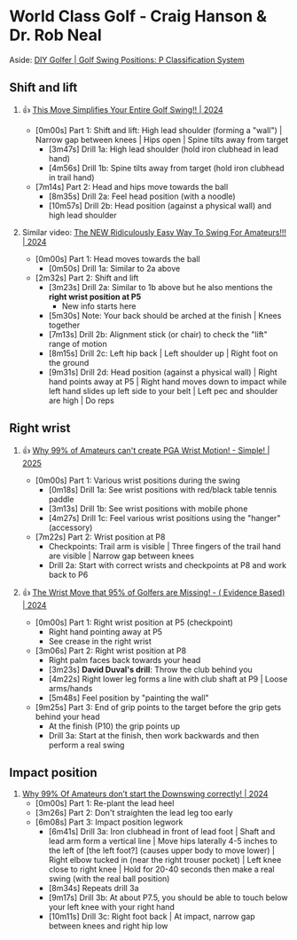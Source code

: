 # World Class Golf - Craig Hanson & Dr. Rob Neal

Aside: [DIY Golfer | Golf Swing Positions: P Classification System](https://www.thediygolfer.com/swing-positions)


## Shift and lift

1. :thumbsup: [This Move Simplifies Your Entire Golf Swing!! | 2024](https://www.youtube.com/watch?v=D5lxLPrpN4k)
   - [0m00s] Part 1: Shift and lift: High lead shoulder (forming a "wall") | Narrow gap between knees |
     Hips open | Spine tilts away from target
     * [3m47s] Drill 1a: High lead shoulder (hold iron clubhead in lead hand)
     * [4m56s] Drill 1b: Spine tilts away from target (hold iron clubhead in trail hand)
   - [7m14s] Part 2: Head and hips move towards the ball
     * [8m35s] Drill 2a: Feel head position (with a noodle)
     * [10m57s] Drill 2b: Head position (against a physical wall) and high lead shoulder

1. Similar video: [The NEW Ridiculously Easy Way To Swing For Amateurs!!! | 2024](https://www.youtube.com/watch?v=XMIG-3NjHXI)
   - [0m00s] Part 1: Head moves towards the ball
     * [0m50s] Drill 1a: Similar to 2a above
   - [2m32s] Part 2: Shift and lift
     * [3m23s] Drill 2a: Similar to 1b above but he also mentions the **right wrist position at P5**
       + New info starts here
     * [5m30s] Note: Your back should be arched at the finish | Knees together
     * [7m13s] Drill 2b: Alignment stick (or chair) to check the "lift" range of motion
     * [8m15s] Drill 2c: Left hip back | Left shoulder up | Right foot on the ground
     * [9m31s] Drill 2d: Head position (against a physical wall) | Right hand points away at P5 |
       Right hand moves down to impact while left hand slides up left side to your belt |
       Left pec and shoulder are high | Do reps


## Right wrist

1. :thumbsup: [Why 99% of Amateurs can't create PGA Wrist Motion! - Simple! | 2025](https://www.youtube.com/watch?v=9nEo7DE_TSA)
   - [0m00s] Part 1: Various wrist positions during the swing
     * [0m18s] Drill 1a: See wrist positions with red/black table tennis paddle
     * [3m13s] Drill 1b: See wrist positions with mobile phone
     * [4m27s] Drill 1c: Feel various wrist positions using the "hanger" (accessory)
   - [7m22s] Part 2: Wrist position at P8
     * Checkpoints: Trail arm is visible | Three fingers of the trail hand are visible | Narrow gap between knees
     * Drill 2a: Start with correct wrists and checkpoints at P8 and work back to P6

1. :thumbsup: [The Wrist Move that 95% of Golfers are Missing! - ( Evidence Based) | 2024](https://www.youtube.com/watch?v=ivxo55uWKFY)
   - [0m00s] Part 1: Right wrist position at P5 (checkpoint)
     * Right hand pointing away at P5
     * See crease in the right wrist
   - [3m06s] Part 2: Right wrist position at P8
     * Right palm faces back towards your head
     * [3m23s] **David Duval's drill**: Throw the club behind you
     * [4m22s] Right lower leg forms a line with club shaft at P9 | Loose arms/hands
     * [5m48s] Feel position by "painting the wall"
   - [9m25s] Part 3: End of grip points to the target before the grip gets behind your head
     * At the finish (P10) the grip points up
     * Drill 3a: Start at the finish, then work backwards and then perform a real swing


## Impact position

1. [Why 99% Of Amateurs don’t start the Downswing correctly! | 2024](https://www.youtube.com/watch?v=KSEyIaS3GBQ)
   - [0m00s] Part 1: Re-plant the lead heel
   - [3m26s] Part 2: Don't straighten the lead leg too early
   - [6m08s] Part 3: Impact position legwork
     * [6m41s] Drill 3a: Iron clubhead in front of lead foot | Shaft and lead arm form a vertical line |
       Move hips laterally 4-5 inches to the left of [the left foot?] (causes upper body to move lower) |
       Right elbow tucked in (near the right trouser pocket) | Left knee close to right knee |
       Hold for 20-40 seconds then make a real swing (with the real ball position)
     * [8m34s] Repeats drill 3a
     * [9m17s] Drill 3b: At about P7.5, you should be able to touch below your left knee with your right hand
     * [10m11s] Drill 3c: Right foot back | At impact, narrow gap between knees and right hip low

